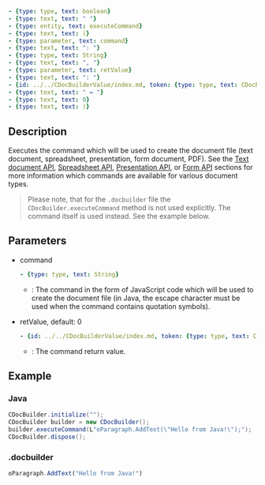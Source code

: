 ```yml signature
- {type: type, text: boolean}
- {type: text, text: " "}
- {type: entity, text: executeCommand}
- {type: text, text: (}
- {type: parameter, text: command}
- {type: text, text: ": "}
- {type: type, text: String}
- {type: text, text: ", "}
- {type: parameter, text: retValue}
- {type: text, text: ": "}
- {id: ../../CDocBuilderValue/index.md, token: {type: type, text: CDocBuilderValue}}
- {type: text, text: " = "}
- {type: text, text: 0}
- {type: text, text: )}
```

## Description

Executes the command which will be used to create the document file (text document, spreadsheet, presentation, form document, PDF). See the [Text document API](../../../../Office%20API/Usage%20API/Text%20Document%20API/Text%20Document%20API.md), [Spreadsheet API](../../../../Office%20API/Usage%20API/Spreadsheet%20API/Spreadsheet%20API.md), [Presentation API](../../../../Office%20API/Usage%20API/Presentation%20API/Presentation%20API.md), or [Form API](../../../../Office%20API/Usage%20API/Form%20API/Form%20API.md) sections for more information which commands are available for various document types.

> Please note, that for the `.docbuilder` file the `CDocBuilder.executeCommand` method is not used explicitly. The command itself is used instead. See the example below.

## Parameters

<parameters>

- command

  ```yml signature.variant="inline"
  - {type: type, text: String}
  ```

  - : The command in the form of JavaScript code which will be used to create the document file (in Java, the escape character must be used when the command contains quotation symbols).

- retValue, default: 0

  ```yml signature.variant="inline"
  - {id: ../../CDocBuilderValue/index.md, token: {type: type, text: CDocBuilderValue}}
  ```

  - : The command return value.

</parameters>

## Example

### Java

``` java
CDocBuilder.initialize("");
CDocBuilder builder = new CDocBuilder();
builder.executeCommand(L"oParagraph.AddText(\"Hello from Java!\");");
CDocBuilder.dispose();
```

### .docbuilder

``` ts
oParagraph.AddText("Hello from Java!")
```
